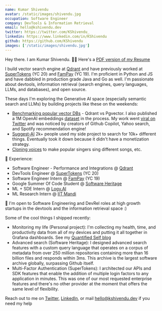 ```yaml
---
name: Kumar Shivendu
avatar: /static/images/shivendu.jpg
occupation: Software Engineer
company: DevTools & Information Retrieval
email: hello@kshivendu.dev
twitter: https://twitter.com/KShivendu_
linkedin: https://www.linkedin.com/in/KShivendu
github: https://github.com/KShivendu
images: ['/static/images/shivendu.jpg']
---
```


Hey there. I am Kumar Shivendu. 👨‍💻 Here's a [PDF version of my Resume](/resume-pdf)

I build vector search engine at [Qdrant](https://github.com/qdrant/qdrant) and have previously worked at [SuperTokens](https://github.com/SuperTokens) (YC 20) and [FamPay](https://fampay.in/) (YC 19).
I'm proficient in Python and JS and have dabbled in production grade Java and Go as well. I'm passionate about devtools, information retrieval (search engines, query languages, LLMs, and databases), and open source.

These days I'm exploring the Generative AI space (especially semantic search and LLMs) by building projects like these on the weekends:

- [Benchmarking popular vector DBs](https://nirantk.com/writing/pgvector-vs-qdrant/) - Qdrant vs Pgvector. I also published a 1M OpenAI embeddings [dataset](https://huggingface.co/datasets/KShivendu/dbpedia-entities-openai-1M) in the process. My work went [viral on Twitter](https://twitter.com/NirantK/status/1674110063286571008?s=20) and was noticed by creators of Github Copilot, Yahoo search, and Spotify recommendation engine!
- [Suggest-AI](https://twitter.com/KShivendu_/status/1655603676189437953?s=20) 2k+ people used my side project to search for 10k+ different things. Eventually took it down because it didn't have a monetization strategy.
- [Cloning voices](https://twitter.com/KShivendu_/status/1650858929558278145) to make popular singers sing different songs, etc.

🚀 Experience:

- Software Engineer - Performance and Integrations @ [Qdrant](https://qdrant.tech/)
- DevTools Engineer @ [SuperTokens](https://supertokens.com/) (YC 20)
- Software Engineer Intern @ [FamPay](https://fampay.in/) (YC 19)
- Google Summer Of Code Student @ [Software Heritage](https://softwareheritage.org/)
- ML + SDE Intern @ [Logy.AI](https://logy.ai/)
- ML Research Intern @ [IIT Mandi](https://iitmandi.ac.in/)

🦄 I'm open to Software Engineering and DevRel roles at high growth startups in the devtools and the information retrieval space :)

Some of the cool things I shipped recently:

- Monitoring my life (Personal project): I'm collecting my health, time, and productivity data from all of my devices and putting it all together in Grafana dashboards. See my [Quantified Self blog](/blog/quantified-self)
- Advanced search (Software Heritage): I designed advanced search features with a custom query language that operates on a corpus of metadata from over 250 million repositories containing more than 16 billion files and responds within 3ms. This archive is the largest software archive globally, surpassing Github itself.
- Multi-Factor Authentication (SuperTokens): I architected our APIs and SDK features that enable the addition of multiple login factors to any application in minutes. This was one of our most requested enterprise features and there's no other provider at the moment that offers the same level of flexibility.

Reach out to me on [Twitter](https://twitter.com/KShivendu_), [LinkedIn](https://www.linkedin.com/in/kshivendu/), or mail [hello@kshivendu.dev](mailto:hello@kshivendu.dev) if you need my help
